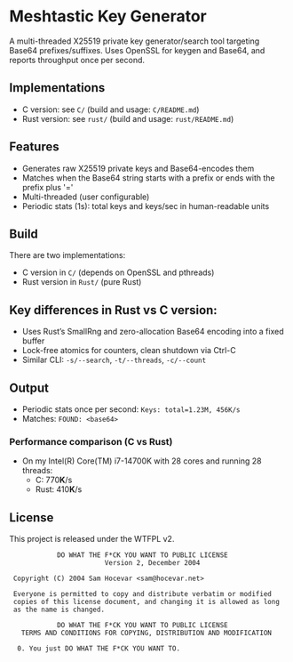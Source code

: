 # Meshtastic Key Generator

A multi-threaded X25519 private key generator/search tool targeting Base64 prefixes/suffixes. Uses OpenSSL for keygen and Base64, and reports throughput once per second.

## Implementations

- C version: see `C/` (build and usage: `C/README.md`)
- Rust version: see `rust/` (build and usage: `rust/README.md`)

## Features

- Generates raw X25519 private keys and Base64-encodes them
- Matches when the Base64 string starts with a prefix or ends with the prefix plus '='
- Multi-threaded (user configurable)
- Periodic stats (1s): total keys and keys/sec in human-readable units

## Build

There are two implementations:

- C version in `C/` (depends on OpenSSL and pthreads)
- Rust version in `Rust/` (pure Rust)

## Key differences in Rust vs C version:

- Uses Rust’s SmallRng and zero-allocation Base64 encoding into a fixed buffer
- Lock-free atomics for counters, clean shutdown via Ctrl-C
- Similar CLI: `-s/--search`, `-t/--threads`, `-c/--count`

## Output

- Periodic stats once per second: `Keys: total=1.23M, 456K/s`
- Matches: `FOUND: <base64>`

### Performance comparison (C vs Rust)

- On my Intel(R) Core(TM) i7-14700K with 28 cores and running 28 threads:
  - C: 770**K**/s
  - Rust: 410**K**/s

## License

This project is released under the WTFPL v2.

```text
            DO WHAT THE F*CK YOU WANT TO PUBLIC LICENSE
                        Version 2, December 2004

 Copyright (C) 2004 Sam Hocevar <sam@hocevar.net>

 Everyone is permitted to copy and distribute verbatim or modified
 copies of this license document, and changing it is allowed as long
 as the name is changed.

            DO WHAT THE F*CK YOU WANT TO PUBLIC LICENSE
   TERMS AND CONDITIONS FOR COPYING, DISTRIBUTION AND MODIFICATION

  0. You just DO WHAT THE F*CK YOU WANT TO.
```
